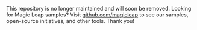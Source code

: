  This repository is no longer maintained and will soon be removed. 
Looking for Magic Leap samples? Visit [github.com/magicleap](https://github.com/MagicLeap) to see our samples, open-source initiatives, and other tools. Thank you!

